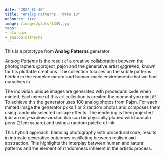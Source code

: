 ```yaml
---
date: "2024-01-10"
title: "Analog Patterns: Proto 10"
noSource: true
image: /images/plots/1349.jpg
tags:
- stargaze
- analog-patterns
---
```


This is a prototype from **Analog Patterns** generator.

*Analog Patterns* is the result of a creative collaboration between the photographers @project_pajon and the generative artist @greweb, known for his plottable creations. The collection focuses on the subtle patterns hidden in the complex natural and human-made environments that we find ourselves in.

The individual unique images are generated with procedural code when minted. 
Each piece of this art collection is created the moment you mint it!
To achieve this the generator uses 100 analog photos from Pajon. For each minted image the generator picks 1 or 2 random photos and composes them using randomly selected collage effects. The rendering is then projected into an only-strokes-version that can be physically plotted with fountain pens (21cm square) and using a random palette of ink.

This hybrid approach, blending photography with procedural code, results in intricate generative outcomes oscillating between realism and abstraction. This highlights the interplay between human and natural patterns and the element of randomness inherent in the artistic process.
